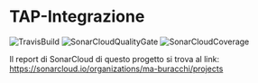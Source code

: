 # TAP-Integrazione

![TravisBuild](https://travis-ci.org/ma-buracchi/TAP-Integrazione.svg?branch=master)
![SonarCloudQualityGate](https://sonarcloud.io/api/project_badges/measure?project=it.buracchi%3Aparent-TAP-web&metric=alert_status)
![SonarCloudCoverage](https://sonarcloud.io/api/project_badges/measure?project=it.buracchi%3Aparent-TAP-web&metric=coverage)

Il report di SonarCloud di questo progetto si trova al link:
https://sonarcloud.io/organizations/ma-buracchi/projects

![]()
![]()
![]()
![]()
![]()
![]()
![]()
![]()
![]()
![]()
![]()
![]()
